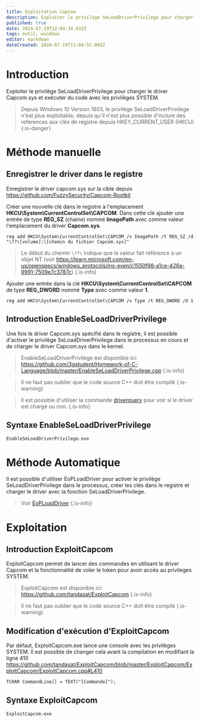 ```yaml
---
title: Exploitation Capcom
description: Exploiter le privilège SeLoadDriverPrivilege pour charger le driver Capcom.sys et exécuter du code avec les privilèges SYSTEM
published: true
date: 2024-07-19T12:04:34.832Z
tags: outil, windows
editor: markdown
dateCreated: 2024-07-19T11:04:55.005Z
---
```


# Introduction

Exploiter le privilège SeLoadDriverPrivilege pour charger le driver Capcom.sys et exécuter du code avec les privilèges SYSTEM.

> Depuis Windows 10 Version 1803, le privilège SeLoadDriverPrivilege n'est plus exploitable, depuis qu'il n'est plus possible d'inclure des references aux clés de registre depuis HKEY_CURRENT_USER (HKCU)
> {.is-danger}

# Méthode manuelle

## Enregistrer le driver dans le registre

Enregistrer le driver capcom.sys sur la cible depuis https://github.com/FuzzySecurity/Capcom-Rootkit

Créer une nouvelle clé dans le registre à l'emplacement **HKCU\System\CurrentControlSet\CAPCOM**. Dans cette clé ajouter une entrée de type **REG_SZ** (chaine) nommé **ImagePath** avec comme valeur l'emplacement du driver **Capcom.sys**.

`reg add HKCU\System\CurrentControlSet\CAPCOM /v ImagePath /t REG_SZ /d "\??\[volume]:\[chemin du fichier Capcom.sys]"`

> Le début du chemin `\??\` indique que la valeur fait référence à un objet NT (voir https://learn.microsoft.com/en-us/openspecs/windows_protocols/ms-even/c1550f98-a1ce-426a-9991-7509e7c3787c)
> {.is-info}

Ajouter une entrée dans la clé **HKCU\System\CurrentControlSet\CAPCOM** de type **REG_DWORD** nommé **Type** avec comme valeur **1**.

`reg add HKCU\System\CurrentControlSet\CAPCOM /v Type /t REG_DWORD /d 1`

## Introduction EnableSeLoadDriverPrivilege

Une fois le driver Capcom.sys spécifié dans le registre, il est possible d'activer le privilège SeLoadDriverPrivilege dans le processus en cours et de charger le driver Capcom.sys dans le kernel.

> EnableSeLoadDriverPrivilege est disponible ici: https://github.com/3gstudent/Homework-of-C-Language/blob/master/EnableSeLoadDriverPrivilege.cpp
> {.is-info}

> Il ne faut pas oublier que le code source C++ doit être compilé
> {.is-warning}

> Il est possible d'utiliser la commande [driverquery](/Commandes/Windows/driverquery) pour voir si le driver est chargé ou non.
> {.is-info}

## Syntaxe EnableSeLoadDriverPrivilege

`EnableSeLoadDriverPrivilege.exe`

# Méthode Automatique

Il est possible d'utiliser EoPLoadDriver pour activer le privilège SeLoadDriverPrivilege dans le processus, créer les clés dans le registre et charger le driver avec la fonction SeLoadDriverPrivilege.

> Voir [EoPLoadDriver](/Outils/Windows/EoPLoadDriver)
> {.is-info}

# Exploitation

## Introduction ExploitCapcom

ExploitCapcom permet de lancer des commandes en utilisant le driver Capcom et la fonctionnalité de voler le token pour avoir accès au privileges SYSTEM.

> ExploitCapcom est disponible ici: https://github.com/tandasat/ExploitCapcom
> {.is-info}

> Il ne faut pas oublier que le code source C++ doit être compilé
> {.is-warning}

## Modification d'exécution d'ExploitCapcom

Par défaut, ExploitCapcom.exe lance une console avec les privilèges SYSTEM. Il est possible de changer cela avant la compilation en modifiant la ligne 410 https://github.com/tandasat/ExploitCapcom/blob/master/ExploitCapcom/ExploitCapcom/ExploitCapcom.cpp#L410

`TCHAR CommandLine[] = TEXT("[Commande]");`

## Syntaxe ExploitCapcom

`ExploitCapcom.exe`
